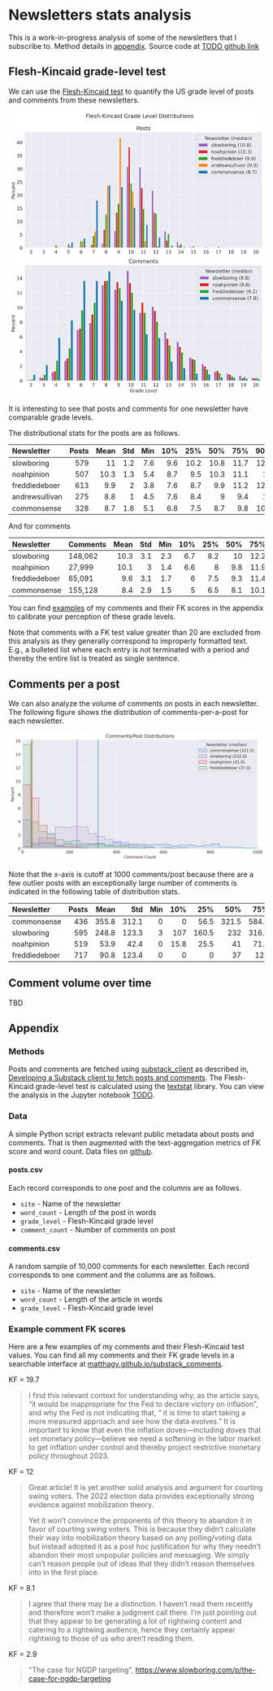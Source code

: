 # Newsletters stats analysis

This is a work-in-progress analysis of some of the newsletters that I subscribe to.
Method details in [appendix](#methods).
Source code at [TODO github link](TODO)

## Flesh-Kincaid grade-level test

We can use the
[Flesh-Kincaid test](https://en.wikipedia.org/wiki/Flesch%E2%80%93Kincaid_readability_tests#Flesch%E2%80%93Kincaid_grade_level)
to quantify the US grade level of posts and comments from these newsletters.

![Grade level distributions](fig/grade_level_dists.png)

It is interesting to see that posts and comments for one newsletter have comparable grade levels.

The distributional stats for the posts are as follows.

| Newsletter     | Posts | Mean | Std | Min | 10% |  25% |  50% |  75% |  90% |  Max |
|:---------------|------:|-----:|----:|----:|----:|-----:|-----:|-----:|-----:|-----:|
| slowboring     |   579 |   11 | 1.2 | 7.6 | 9.6 | 10.2 | 10.8 | 11.7 | 12.4 | 15.3 |
| noahpinion     |   507 | 10.3 | 1.3 | 5.4 | 8.7 |  9.5 | 10.3 | 11.1 |   12 |   15 |
| freddiedeboer  |   613 |  9.9 |   2 | 3.8 | 7.6 |  8.7 |  9.9 | 11.2 | 12.3 | 17.8 |
| andrewsullivan |   275 |  8.8 |   1 | 4.5 | 7.6 |  8.4 |    9 |  9.4 |   10 | 11.7 |
| commonsense    |   328 |  8.7 | 1.6 | 5.1 | 6.8 |  7.5 |  8.7 |  9.8 | 10.8 | 13.5 |

And for comments

| Newsletter    | Comments | Mean | Std | Min | 10% | 25% | 50% |  75% |  90% |  Max |
|:--------------|:---------|-----:|----:|----:|----:|----:|----:|-----:|-----:|-----:|
| slowboring    | 148,062  | 10.3 | 3.1 | 2.3 | 6.7 | 8.2 |  10 | 12.2 | 14.4 | 19.9 |
| noahpinion    | 27,999   | 10.1 |   3 | 1.4 | 6.6 |   8 | 9.8 | 11.9 | 14.2 |   20 |
| freddiedeboer | 65,091   |  9.6 | 3.1 | 1.7 |   6 | 7.5 | 9.3 | 11.4 | 13.8 |   20 |
| commonsense   | 155,128  |  8.4 | 2.9 | 1.5 |   5 | 6.5 | 8.1 | 10.1 | 12.1 |   20 |

You can find
[examples](#example-comment-fk-scores)
of my comments and their FK scores in the appendix to calibrate your perception of these grade levels.

Note that comments with a FK test value greater than 20 are excluded from this analysis
as they generally correspond to improperly formatted text.
E.g., a bulleted list where each entry is not terminated with a period and thereby
the entire list is treated as single sentence.

## Comments per a post

We can also analyze the volume of comments on posts in each newsletter.
The following figure shows the distribution of comments-per-a-post for each newsletter.

![Comments per a post distributions](fig/post_comments_dists.png)

Note that the x-axis is cutoff at 1000 comments/post because there are a few outlier posts
with an exceptionally large number of comments is indicated in the following table of
distribution stats.

| Newsletter    | Posts |  Mean |   Std | Min |  10% |   25% |   50% |   75% |   90% |  Max |
|:--------------|------:|------:|------:|----:|-----:|------:|------:|------:|------:|-----:|
| commonsense   |   436 | 355.8 | 312.1 |   0 |    0 |  56.5 | 321.5 | 584.8 |   798 | 1641 |
| slowboring    |   595 | 248.8 | 123.3 |   3 |  107 | 160.5 |   232 | 316.5 | 414.8 | 1034 |
| noahpinion    |   519 |  53.9 |  42.4 |   0 | 15.8 |  25.5 |    41 |  71.5 |   106 |  268 |
| freddiedeboer |   717 |  90.8 | 123.4 |   0 |    0 |     0 |    37 |   129 | 273.8 |  663 |

## Comment volume over time

TBD

## Appendix

### Methods

Posts and comments are fetched using [substack_client](https://github.com/matthagy/substack_client) as described in,
[Developing a Substack client to fetch posts and comments](https://matthagy.substack.com/p/developing-a-custom-substack-front).
The Flesh-Kincaid grade-level test is calculated using the [textstat](https://github.com/textstat/textstat) library.
You can view the analysis in the Jupyter notebook [TODO](TODO).

### Data

A simple Python script extracts relevant public metadata about posts and comments.
That is then augmented with the text-aggregation metrics of FK score and word count.
Data files on [github](TODO).

#### posts.csv

Each record corresponds to one post and the columns are as follows.

* `site` - Name of the newsletter
* `word_count` - Length of the post in words
* `grade_level` - Flesh-Kincaid grade level
* `comment_count` - Number of comments on post

#### comments.csv

A random sample of 10,000 comments for each newsletter.
Each record corresponds to one comment and the columns are as follows.

* `site` - Name of the newsletter
* `word_count` - Length of the article in words
* `grade_level` - Flesh-Kincaid grade level

### Example comment FK scores

Here are a few examples of my comments and their Flesh-Kincaid test values.
You can find all my comments and their FK grade levels in a searchable interface at
[matthagy.github.io/substack_comments](https://matthagy.github.io/substack_comments/).

KF = 19.7
> I find this relevant context for understanding why, as the article says, “it would be inappropriate for the Fed to
> declare victory on inflation”, and why the Fed is not indicating that, “ it is time to start taking a more measured
> approach and see how the data evolves.” It is important to know that even the inflation doves—including doves that set
> monetary policy—believe we need a softening in the labor market to get inflation under control and thereby project
> restrictive monetary policy throughout 2023.


KF = 12
> Great article! It is yet another solid analysis and argument for courting swing voters. The 2022 election data
> provides exceptionally strong evidence against mobilization theory.
>
> Yet it won’t convince the proponents of this theory to abandon it in favor of courting swing voters. This is because
> they didn’t calculate their way into mobilization theory based on any polling/voting data but instead adopted it as a
> post hoc justification for why they needn’t abandon their most unpopular policies and messaging. We simply can’t
> reason
> people out of ideas that they didn’t reason themselves into in the first place.


KF = 8.1
> I agree that there may be a distinction. I haven’t read them recently and therefore won’t make a judgment call there.
> I’m just pointing out that they appear to be generating a lot of rightwing content and catering to a rightwing
> audience,
> hence they certainly appear rightwing to those of us who aren’t reading them.

KF = 2.9
> "The case for NGDP targeting", https://www.slowboring.com/p/the-case-for-ngdp-targeting